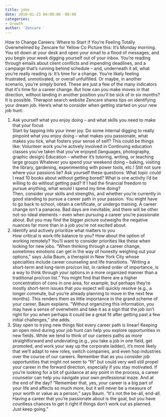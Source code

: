 ```yaml
---
title: jobs
date: 2019-01-23 04:00:00 -08:00
categories:
- Growth
author: 'Zencare '
---
```


How to Change Careers: Where to Start if You’re Feeling Totally Overwhelmed
by Zencare for Yellow Co
Picture this: It’s Monday morning. You sit down at your desk and open your email to a flood of messages, and you begin your week digging yourself out of your inbox. You’re reading through emails about client conflicts and impending deadlines, and a campaign that’s running behind schedule – and, underneath it all, what you’re really reading is: It’s time for a change.
You’re likely feeling frustrated, unmotivated, or overall unfulfilled. Or maybe, in another scenario, you're simply bored. These are just a few of the many indicators that it's time for a career change. But how can you make moves in that direction, without landing in another position you'll be sick of in six months? 
It is possible. Therapist search website Zencare shares tips on identifying your dream job. Here’s what to consider when getting started on your new job hunt:
1.  Ask yourself what you enjoy doing – and what skills you need to make that your focus  
Start by tapping into your inner joy. Do some internal digging to really pinpoint what you enjoy doing – what makes you passionate, what makes you tick, what fosters your sense of self? This could be things like: 
Volunteer work you’re actively involved in 
Continuing education classes you’ve taken that you’ve enjoyed (languages, photography, graphic design) 
Education – whether it’s tutoring, writing, or teaching large groups 
Whatever you spend your weekend doing – baking, visiting the library, gardening, experimenting with power tools, etc.! 
Still not sure where your passions lie? Ask yourself these questions:
What topic could I read 10 books about without getting bored? 
What is one activity I’d be willing to do without getting paid? 
If I had the financial freedom to pursue anything, what would I spend my time doing?  
Then, consider your skills and strengths, and whether you’re currently in good standing to pursue a career path in your passion. You might have to go back to school, obtain a certificate, or undergo training. 
A career change isn’t a panacea. Bad days are inevitable, and there will be other not-so-ideal elements – even when pursuing a career you’re passionate about. But you may find the bigger picture outweighs the negative nuances far more than in a job you’re not excited about. 
2. Identify and actively prioritize what matters to you  
How critical is work-life balance to you? How about the option of working remotely? You’ll want to consider priorities like these when looking for new jobs.
“When thinking through a career change, sometimes emotions can get in the way of honestly weighing out your options,” says Julia Baum, a therapist in New York City whose specialties include career counseling and life transitions. “Writing a short-term and long-term pro/con list, in ranked order of importance, is a way to think through your options in a more organized manner than a traditional pro/con list.”
You might find that there are a higher concentration of cons in one area, for example, but perhaps they’re mostly short-term issues that you expect will quickly resolve (e.g., a longer commute, but you’re already planning to move in the next few months). This renders them as little importance in the grand scheme of your career, Baum explains.
“Without organizing this information, you may have a sense of overwhelm and take it as a sign that the job isn’t right for you when perhaps it could be a great fit after getting past a few initial challenges,” she adds.
3. Stay open to trying new things 
Not every career path is linear! Keeping an open mind during your job hunt can help you explore opportunities in new fields. 
While we tend to think of our careers paths as more straightforward and undeviating (e.g., you take a job in one field, get promoted, and work your way up the corporate ladder), it’s more likely that we’ll adapt to new roles, switch companies, and even hop industries over the course of our careers. 
Remember that as you consider job opportunities that might not seem to “fit” but could very well still propel your career in the forward direction, especially if you stay motivated. If you’re looking for a bit of guidance at any point in the process, a career counselor can help you navigate your own professional maze. 
And at the end of the day? “Remember that, yes, your career is a big part of your life and affects so much more, but it will never be a measure of your worth or value as a person,” says Baum. “It's not the be-all, end-all. Having a career that you’re passionate about is the goal, but you have countless chances to get it right if things don’t work out as planned. Just keep going.”
